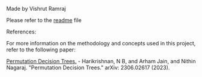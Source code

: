 Made by Vishrut Ramraj

Please refer to the [readme](readme.pdf) file

References:

For more information on the methodology and concepts used in this project, refer to the following paper:

[Permutation Decision Trees.](https://arxiv.org/abs/2306.02617) - Harikrishnan, N B, and Arham Jain, and Nithin Nagaraj. "Permutation Decision Trees." arXiv: 2306.02617 (2023).
